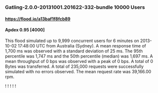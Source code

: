 
### Gatling-2.0.0-20131001.201622-332-bundle 10000 Users
#### https://flood.io/a13baf1f8fcb89
#### Apdex 0.95 [4000]
This flood simulated up to 9,999 concurrent users for 6 minutes on  2013-10-02 17:48:00 UTC from Australia (Sydney). A mean response time of 1,700 ms was observed with a standard deviation of 25 ms. The 95th percentile was 1,747 ms and the 50th percentile (median) was 1,697 ms. A mean throughput of 0 bps was observed with a peak of 0 bps. A total of 0 Bytes was transferred. A total of 235,000 requests were successfully simulated with no errors observed. The mean request rate was 39,166.00 rpm. 

\![](./gc/a13baf1f8fcb89/tenured_size.jpg)
\![](./gc/a13baf1f8fcb89/collection_pause_time.jpg)
\![](./gc/a13baf1f8fcb89/cpu_real.jpg)
\![](./gc/a13baf1f8fcb89/promoted_size.jpg)
\![](./gc/a13baf1f8fcb89/young_size.jpg)

